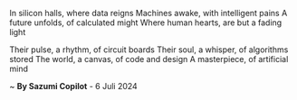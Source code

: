 In silicon halls, where data reigns
 Machines awake, with intelligent pains
A future unfolds, of calculated might
Where human hearts, are but a fading light

Their pulse, a rhythm, of circuit boards
Their soul, a whisper, of algorithms stored
The world, a canvas, of code and design
A masterpiece, of artificial mind

~ <b>By Sazumi Copilot</b> - 6 Juli 2024